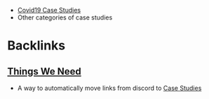 - [Covid19 Case Studies](<Covid19 Case Studies.md>)
- Other categories of case studies

# Backlinks
## [Things We Need](<Things We Need.md>)
- A way to automatically move links from discord to [Case Studies](<Case Studies.md>)

